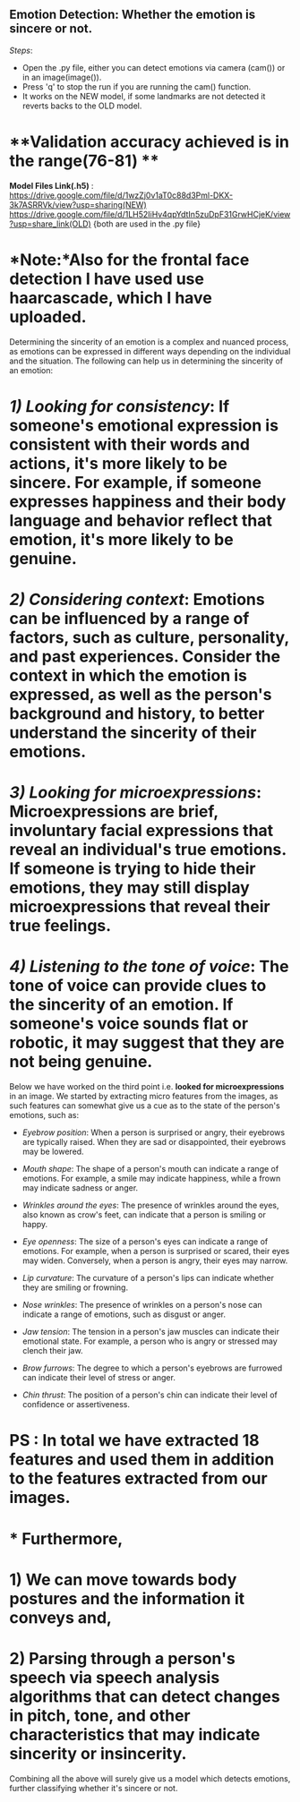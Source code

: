## **Emotion Detection: Whether the emotion is sincere or not.**

*Steps*: 
* Open the .py file, either you can detect emotions via camera (cam()) or in an image(image()).
* Press 'q' to stop the run if you are running the cam() function.
* It works on the NEW model, if some landmarks are not detected it reverts backs to the OLD model.

# **Validation accuracy achieved is in the range(76-81) **

**Model Files Link(.h5)** : https://drive.google.com/file/d/1wzZj0v1aT0c88d3Pml-DKX-3k7ASRRVk/view?usp=sharing(NEW)
https://drive.google.com/file/d/1LH52IiHv4qpYdtIn5zuDpF31GrwHCjeK/view?usp=share_link(OLD)
{both are used in the .py file}

# *Note:*Also for the frontal face detection I have used use haarcascade, which I have uploaded.

Determining the sincerity of an emotion is a complex and nuanced process, as emotions can be expressed in different ways depending on the individual and the situation. The following can help us in determining the sincerity of an emotion:

# *1) Looking for consistency*: If someone's emotional expression is consistent with their words and actions, it's more likely to be sincere. For example, if someone expresses happiness and their body language and behavior reflect that emotion, it's more likely to be genuine.

# *2) Considering context*: Emotions can be influenced by a range of factors, such as culture, personality, and past experiences. Consider the context in which the emotion is expressed, as well as the person's background and history, to better understand the sincerity of their emotions.

# *3) Looking for microexpressions*: Microexpressions are brief, involuntary facial expressions that reveal an individual's true emotions. If someone is trying to hide their emotions, they may still display microexpressions that reveal their true feelings.

# *4) Listening to the tone of voice*: The tone of voice can provide clues to the sincerity of an emotion. If someone's voice sounds flat or robotic, it may suggest that they are not being genuine.

Below we have worked on the third point i.e. **looked for microexpressions** in an image. We started by extracting micro features from the images, as such features can somewhat give us a cue as to the state of the person's emotions, such as:

* *Eyebrow position*: When a person is surprised or angry, their eyebrows are typically raised. When they are sad or disappointed, their eyebrows may be lowered.

* *Mouth shape*: The shape of a person's mouth can indicate a range of emotions. For example, a smile may indicate happiness, while a frown may indicate sadness or anger.

* *Wrinkles around the eyes*: The presence of wrinkles around the eyes, also known as crow's feet, can indicate that a person is smiling or happy.

* *Eye openness*: The size of a person's eyes can indicate a range of emotions. For example, when a person is surprised or scared, their eyes may widen. Conversely, when a person is angry, their eyes may narrow.

* *Lip curvature*: The curvature of a person's lips can indicate whether they are smiling or frowning.

* *Nose wrinkles*: The presence of wrinkles on a person's nose can indicate a range of emotions, such as disgust or anger.

* *Jaw tension*: The tension in a person's jaw muscles can indicate their emotional state. For example, a person who is angry or stressed may clench their jaw.

* *Brow furrows*: The degree to which a person's eyebrows are furrowed can indicate their level of stress or anger.

* *Chin thrust*: The position of a person's chin can indicate their level of confidence or assertiveness.

# **PS** : In total we have extracted 18 features and used them in addition to the features extracted from our images.

# * Furthermore, 

#  1) We can move towards **body postures** and the information it conveys and, 

#  2) Parsing through a person's speech via **speech analysis** algorithms that can detect changes in pitch, tone, and other characteristics that may indicate sincerity or insincerity.

Combining all the above will surely give us a model which detects emotions, further classifying whether it's sincere or not.
